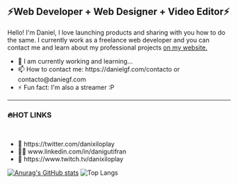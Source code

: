 <h2>⚡Web Developer + Web Designer + Video Editor⚡</h2>

<p>Hello! I'm Daniel, I love launching products and sharing with you how to do the same. I currently work as a freelance web developer and 
  you can contact me and learn about my professional projects <a href="https://danielgf.com">on my website.</a><br>
<ul>
  <li>💪 I am currently working and learning...<br>
  <li>📫 How to contact me: https://danielgf.com/contacto or contacto@daniegf.com<br>
  <li>⚡ Fun fact: I'm also a streamer :P<br>
</ul>
  
 <hr>
  
<h3>🔥HOT LINKS</h3><br>
  
<ul>
  <li>🐥 https://twitter.com/danixiloplay<br>
  <li>👨‍💼 www.linkedin.com/in/danigutifran<br>
  <li>🔴 https://www.twitch.tv/danixiloplay<br>
</ul>
</p>


[![Anurag's GitHub stats](https://github-readme-stats.vercel.app/api?username=danigutifran&show_icons=true&theme=dracula)](https://github.com/anuraghazra/github-readme-stats)
![Top Langs](https://github-readme-stats.vercel.app/api/top-langs/?username=danigutifran&show_icons=true&theme=dracula_progress=true)

